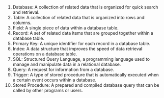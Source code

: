 1. Database: A collection of related data that is organized for quick search and retrieval.
2. Table: A collection of related data that is organized into rows and columns.
3. Field: A single piece of data within a database table.
4. Record: A set of related data items that are grouped together within a database table.
5. Primary Key: A unique identifier for each record in a database table.
6. Index: A data structure that improves the speed of data retrieval operations on a database table.
7. SQL: Structured Query Language, a programming language used to manage and manipulate data in a relational database.
8. Query: A request for information from a database. 
9. Trigger: A type of stored procedure that is automatically executed when a certain event occurs within a database.
10. Stored Procedure: A prepared and compiled database query that can be called by other programs or users.
